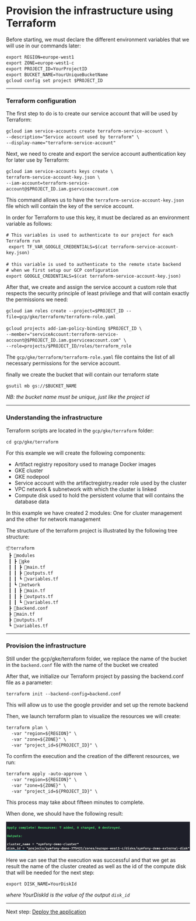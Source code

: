 # Provision the infrastructure using Terraform

Before starting, we must declare the different environment variables that we will use in our commands later:


```shell
export REGION=europe-west1
export ZONE=europe-west1-c
export PROJECT_ID=YourProjectID
export BUCKET_NAME=YourUniqueBucketName
gcloud config set project $PROJECT_ID
```

---
### Terraform configuration

The first step to do is to create our service account that will be used by Terraform:

```shell
gcloud iam service-accounts create terraform-service-account \
--description="Service account used by terraform" \
--display-name="terraform-service-account"
```
Next, we need to create and export the service account authentication key for later use by Terraform:

```shell
gcloud iam service-accounts keys create \
terraform-service-account-key.json \
--iam-account=terraform-service-account@$PROJECT_ID.iam.gserviceaccount.com
```
This command allows us to have the `terraform-service-account-key.json` file which will contain the key of the service account.


In order for Terraform to use this key, it must be declared as an environment variable as follows:

```shell,exclude
# This variables is used to authenticate to our project for each Terraform run
 export TF_VAR_GOOGLE_CREDENTIALS=$(cat terraform-service-account-key.json)

# this variable is used to authenticate to the remote state backend
# when we first setup our GCP configuration
export GOOGLE_CREDENTIALS=$(cat terraform-service-account-key.json)
```

After that, we create and assign the service account a custom role that respects the security principle of least privilege and that will contain exactly the permissions we need:

```shell
gcloud iam roles create --project=$PROJECT_ID --file=gcp/gke/terraform/terraform-role.yaml

gcloud projects add-iam-policy-binding $PROJECT_ID \
--member="serviceAccount:terraform-service-account@$PROJECT_ID.iam.gserviceaccount.com" \ 
--role=projects/$PROJECT_ID/roles/terraform_role
```
The `gcp/gke/terraform/terraform-role.yaml` file contains the list of all necessary permissions for the service account.

finally we create the bucket that will contain our terraform state

```shell
gsutil mb gs://$BUCKET_NAME
```
*NB: the bucket name must be unique, just like the project id*

---
### Understanding the infrastructure

Terraform scripts are located in the `gcp/gke/terraform` folder:

```shell
cd gcp/gke/terraform
```
For this example we will create the following components:

- Artifact registry repository used to manage Docker images
- GKE cluster
- GKE nodepool
- Service account with the artifactregistry.reader role used by the cluster
- VPC network & subnetwork with which the cluster is linked
- Compute disk used to hold the persistent volume that will contains the database data

In this example we have created 2 modules:
One for cluster management and the other for network management

The structure of the terraform project is illustrated by the following tree structure:

```
📦terraform
 ┣ 📂modules
 ┃ ┣ 📂gke
 ┃ ┃ ┣ 📜main.tf
 ┃ ┃ ┣ 📜outputs.tf
 ┃ ┃ ┗ 📜variables.tf
 ┃ ┗ 📂network
 ┃ ┃ ┣ 📜main.tf
 ┃ ┃ ┣ 📜outputs.tf
 ┃ ┃ ┗ 📜variables.tf
 ┣ 📜backend.conf
 ┣ 📜main.tf
 ┣ 📜outputs.tf
 ┗ 📜variables.tf
```
---
### Provision the infrastructure
Still under the gcp/gke/terraform folder, we replace the name of the bucket in the `backend.conf` file with the name of the bucket we created

After that, we initialize our Terraform project by passing the backend.conf file as a parameter:

```shell
terraform init --backend-config=backend.conf
```

This will allow us to use the google provider and set up the remote backend

Then, we launch terraform plan to visualize the resources we will create:

```shell
terraform plan \
  -var "region=${REGION}" \
  -var "zone=${ZONE}" \
  -var "project_id=${PROJECT_ID}" \
```

To confirm the execution and the creation of the different resources, we run:

```shell
terraform apply -auto-approve \
  -var "region=${REGION}" \
  -var "zone=${ZONE}" \
  -var "project_id=${PROJECT_ID}" \
```
This process may take about fifteen minutes to complete.

When done, we should have the following result:

![](./screenshots/terraform_success.png)

Here we can see that the execution was successful and that we get as result the name of the cluster created as well as the id of the compute disk that will be needed for the next step:

```shell
export DISK_NAME=YourDiskId
```
*where YourDiskId is the value of the output `disk_id`*

---
Next step: [Deploy the application](gke-deploy.md) 